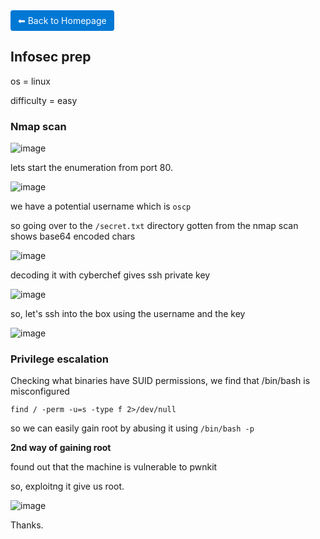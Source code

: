 <a href="https://0xvenus.github.io" style="display:inline-block; padding:8px 12px; background:#0078d4; color:#fff; text-decoration:none; border-radius:4px;">
    ⬅ Back to Homepage
</a>



## Infosec prep


os = linux

difficulty = easy

### Nmap scan
![image](https://github.com/0xVenus/0xVenus.github.io/assets/97831939/cd1ed363-1281-47bd-a7f9-ef10c6fc8296)

lets start the enumeration from port 80.

![image](https://github.com/0xVenus/0xVenus.github.io/assets/97831939/684db98c-3334-4f4f-ac78-7e258e17ec5d)

we have a potential username which is ```oscp```

so going over to the ```/secret.txt``` directory gotten from the nmap scan shows base64 encoded chars

![image](https://github.com/0xVenus/0xVenus.github.io/assets/97831939/03baa7fe-eed0-463b-a554-42571cdd94c0)

decoding it with cyberchef gives ssh private key

![image](https://github.com/0xVenus/0xVenus.github.io/assets/97831939/fcdd31a9-acd9-449c-8a15-304683c85bf0)

so, let's ssh into the box using the username and the key

![image](https://github.com/0xVenus/0xVenus.github.io/assets/97831939/4b1360b0-a285-4fe8-ac26-54aa45cfb302)


### Privilege escalation

Checking what binaries have SUID permissions, we find that /bin/bash is misconfigured

```find / -perm -u=s -type f 2>/dev/null```

so we can easily gain root by abusing it using ```/bin/bash -p```

 
**2nd way of gaining root**

found out that the machine is vulnerable to pwnkit 

so, exploitng it give us root.


![image](https://github.com/0xVenus/0xVenus.github.io/assets/97831939/000483bb-9131-4d22-90f4-1cb1d3bb1876)





Thanks.


